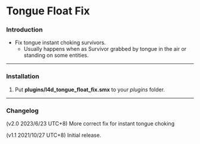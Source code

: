 # Tongue Float Fix

### Introduction
- Fix tongue instant choking survivors.
	- Usually happens when as Survivor grabbed by tongue in the air or standing on some entities.

<hr>

### Installation
1. Put **plugins/l4d_tongue_float_fix.smx** to your _plugins_ folder.

<hr>

### Changelog
(v2.0 2023/6/23 UTC+8) More correct fix for instant tongue choking

(v1.1 2021/10/27 UTC+8) Initial release.
